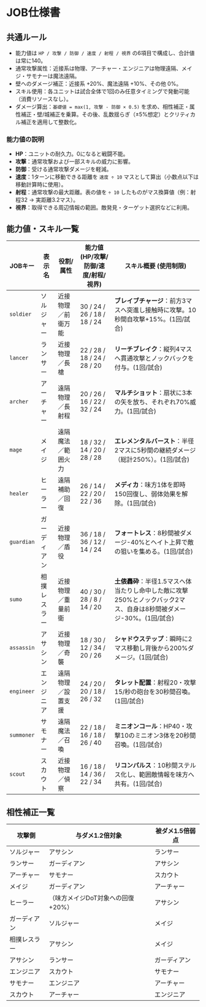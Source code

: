 # JOB仕様書

## 共通ルール
- 能力値は `HP / 攻撃 / 防御 / 速度 / 射程 / 視界` の6項目で構成し、合計値は常に140。
- 通常攻撃属性：近接系は物理、アーチャー・エンジニアは物理遠隔、メイジ・サモナーは魔法遠隔。
- 壁へのダメージ補正：近接系 +20%、魔法遠隔 +10%、その他 0%。
- スキル使用：各ユニットは試合全体で1回のみ任意タイミングで発動可能（消費リソースなし）。
- ダメージ算出：`基礎値 = max(1, 攻撃 - 防御 × 0.5)` を求め、相性補正・属性補正・壁/城補正を乗算。その後、乱数揺らぎ（±5%想定）とクリティカル補正を適用して整数化。

### 能力値の説明
- **HP**：ユニットの耐久力。0になると戦闘不能。
- **攻撃**：通常攻撃および一部スキルの威力に影響。
- **防御**：受ける通常攻撃ダメージを軽減。
- **速度**：1ターンに移動できる距離を `速度 ÷ 10` マスとして算出（小数点以下は移動計算時に使用）。
- **射程**：通常攻撃の最大距離。表の値を `÷ 10` したものがマス換算値（例：射程32 → 実距離3.2マス）。
- **視界**：取得できる周辺情報の範囲。敵発見・ターゲット選択などに利用。

## 能力値・スキル一覧
| JOBキー | 表示名 | 役割/属性 | 能力値 (HP/攻撃/防御/速度/射程/視界) | スキル概要 (使用制限) |
| --- | --- | --- | --- | --- |
| `soldier` | ソルジャー | 近接物理／前衛万能 | 30 / 24 / 26 / 18 / 18 / 24 | **ブレイブチャージ**：前方3マスへ突進し接触時に攻撃。10秒間自攻撃+15%。(1回/試合) |
| `lancer` | ランサー | 近接物理／長槍 | 22 / 28 / 18 / 24 / 28 / 20 | **リーチブレイク**：縦列4マスへ貫通攻撃とノックバックを付与。(1回/試合) |
| `archer` | アーチャー | 遠隔物理／長射程 | 20 / 26 / 16 / 22 / 32 / 24 | **マルチショット**：扇状に3本の矢を放ち、それぞれ70%威力。(1回/試合) |
| `mage` | メイジ | 遠隔魔法／範囲火力 | 18 / 32 / 14 / 20 / 28 / 28 | **エレメンタルバースト**：半径2マスに5秒間の継続ダメージ（総計250%）。(1回/試合) |
| `healer` | ヒーラー | 遠隔補助／回復 | 26 / 14 / 22 / 20 / 22 / 36 | **メディカ**：味方1体を即時150回復し、弱体効果を解除。(1回/試合) |
| `guardian` | ガーディアン | 近接物理／盾役 | 36 / 18 / 36 / 12 / 14 / 24 | **フォートレス**：8秒間被ダメージ-40%とヘイト上昇で敵の狙いを集める。(1回/試合) |
| `sumo` | 相撲レスラー | 近接物理／重量前衛 | 40 / 30 / 28 / 8 / 14 / 20 | **土俵轟砕**：半径1.5マスへ体当たりし命中した敵に攻撃250%とノックバック2マス、自身は8秒間被ダメージ-30%。(1回/試合) |
| `assassin` | アサシン | 近接物理／奇襲 | 18 / 30 / 12 / 34 / 20 / 26 | **シャドウステップ**：瞬時に2マス移動し背後から200%ダメージ。(1回/試合) |
| `engineer` | エンジニア | 遠隔物理／設置支援 | 24 / 20 / 20 / 18 / 26 / 32 | **タレット配置**：射程20・攻撃15/秒の砲台を30秒間召喚。(1回/試合) |
| `summoner` | サモナー | 遠隔魔法／召喚 | 22 / 18 / 16 / 18 / 26 / 40 | **ミニオンコール**：HP40・攻撃10のミニオン3体を20秒間召喚。(1回/試合) |
| `scout` | スカウト | 近接物理／偵察 | 16 / 18 / 14 / 36 / 22 / 34 | **リコンパルス**：10秒間ステルス化し、範囲敵情報を味方へ共有。(1回/試合) |

## 相性補正一覧
| 攻撃側 | 与ダメ1.2倍対象 | 被ダメ1.5倍弱点 |
| --- | --- | --- |
| ソルジャー | アサシン | ランサー |
| ランサー | ガーディアン | アサシン |
| アーチャー | サモナー | スカウト |
| メイジ | ガーディアン | アーチャー |
| ヒーラー | （味方メイジDoT対象への回復+20%） | アサシン |
| ガーディアン | ソルジャー | メイジ |
| 相撲レスラー | アサシン | メイジ |
| アサシン | ランサー | ガーディアン |
| エンジニア | スカウト | サモナー |
| サモナー | エンジニア | アーチャー |
| スカウト | アーチャー | エンジニア |